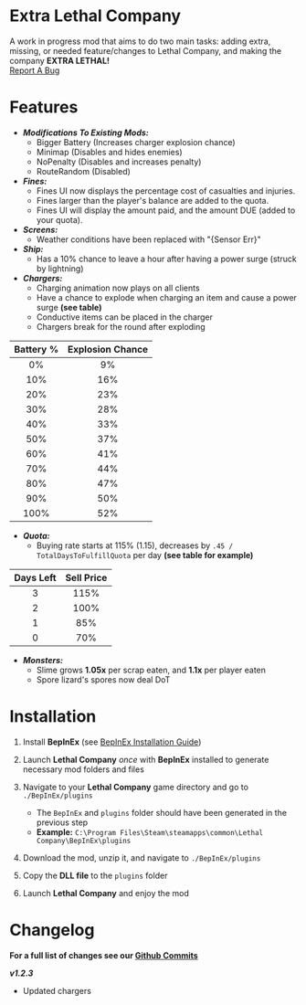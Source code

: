 # Extra Lethal Company
A work in progress mod that aims to do two main tasks: adding extra, missing, or needed feature/changes to Lethal Company, and making the company **EXTRA LETHAL!**  
[Report A Bug](https://github.com/AverageChaos/ExtraLethalCompany/issues)

# Features
- ***Modifications To Existing Mods:***
    - Bigger Battery (Increases charger explosion chance)
    - Minimap        (Disables and hides enemies)
    - NoPenalty      (Disables and increases penalty)
    - RouteRandom    (Disabled)
- ***Fines:***
    - Fines UI now displays the percentage cost of casualties and injuries.
    - Fines larger than the player's balance are added to the quota.
    - Fines UI will display the amount paid, and the amount DUE (added to your quota).
- ***Screens:***
    - Weather conditions have been replaced with "{Sensor Err}"
- ***Ship:***
    - Has a 10% chance to leave a hour after having a power surge (struck by lightning)
- ***Chargers:***
    - Charging animation now plays on all clients
    - Have a chance to explode when charging an item  and cause a power surge **(see table)**
    - Conductive items can be placed in the charger
    - Chargers break for the round after exploding

| Battery % | Explosion Chance |
| :-------: | :--------------: |
|     0%    |        9%        |
|    10%    |       16%        |
|    20%    |       23%        |
|    30%    |       28%        |
|    40%    |       33%        |
|    50%    |       37%        |
|    60%    |       41%        |
|    70%    |       44%        |
|    80%    |       47%        |
|    90%    |       50%        |
|   100%    |       52%        |
- ***Quota:***
    - Buying rate starts at 115% (1.15), decreases by `.45 / TotalDaysToFulfillQuota` per day **(see table for example)**

| Days Left | Sell Price |
| :-------: | :--------: |
|     3     |     115%   |
|     2     |     100%   |
|     1     |      85%   |
|     0     |      70%   |

- ***Monsters:***
    - Slime grows **1.05x** per scrap eaten, and **1.1x** per player eaten
    - Spore lizard's spores now deal DoT

# Installation
1. Install **BepInEx** (see [BepInEx Installation Guide](https://docs.bepinex.dev/articles/user_guide/installation/index.html))

2. Launch **Lethal Company** _once_ with **BepInEx** installed to generate necessary mod folders and files

3. Navigate to your **Lethal Company** game directory and go to `./BepInEx/plugins`
    - The `BepInEx` and `plugins` folder should have been generated in the previous step
    - **Example:** `C:\Program Files\Steam\steamapps\common\Lethal Company\BepInEx\plugins`

4. Download the mod, unzip it, and navigate to `./BepInEx/plugins`

5. Copy the **DLL file** to the `plugins` folder

6. Launch **Lethal Company** and enjoy the mod

# Changelog
**For a full list of changes see our [Github Commits](https://github.com/AverageChaos/ExtraLethalCompany/commits/master/)**

***v1.2.3***
- Updated chargers
